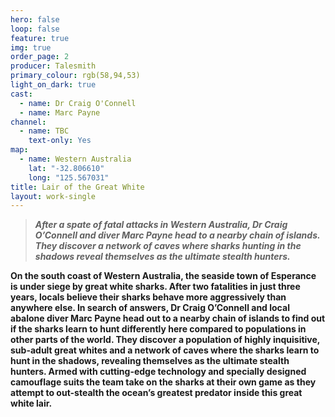 ```yaml
---
hero: false
loop: false
feature: true
img: true
order_page: 2
producer: Talesmith
primary_colour: rgb(58,94,53)
light_on_dark: true
cast:
  - name: Dr Craig O'Connell
  - name: Marc Payne
channel:
  - name: TBC
    text-only: Yes
map:
  - name: Western Australia
    lat: "-32.806610"
    long: "125.567031"
title: Lair of the Great White
layout: work-single
---
```

> ***After a spate of fatal attacks in Western Australia, Dr Craig O’Connell and diver Marc Payne head to a nearby chain of islands. They discover a network of caves where sharks hunting in the shadows reveal themselves as the ultimate stealth hunters.***

**On the south coast of Western Australia, the seaside town of Esperance is under siege by great white sharks. After two fatalities in just three years, locals believe their sharks behave more aggressively than anywhere else. In search of answers, Dr Craig O’Connell and local abalone diver Marc Payne head out to a nearby chain of islands to find out if the sharks learn to hunt differently here compared to populations in other parts of the world. They discover a population of highly inquisitive, sub-adult great whites and a network of caves where the sharks learn to hunt in the shadows, revealing themselves as the ultimate stealth hunters. Armed with cutting-edge technology and specially designed camouflage suits the team take on the sharks at their own game as they attempt to out-stealth the ocean’s greatest predator inside this great white lair.**